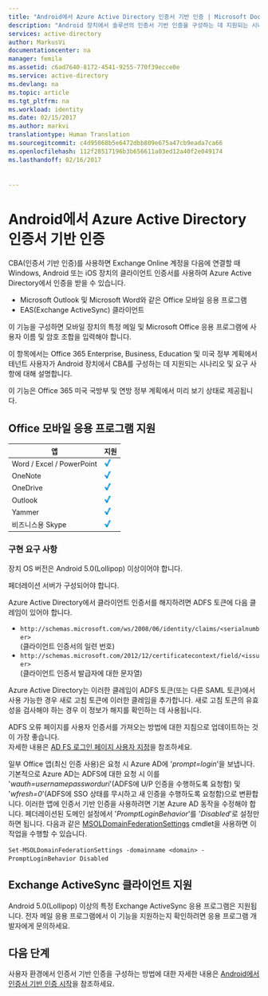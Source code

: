 ```yaml
---
title: "Android에서 Azure Active Directory 인증서 기반 인증 | Microsoft Docs"
description: "Android 장치에서 솔루션의 인증서 기반 인증을 구성하는 데 지원되는 시나리오 및 요구 사항에 대한 자세한 정보"
services: active-directory
author: MarkusVi
documentationcenter: na
manager: femila
ms.assetid: c6ad7640-8172-4541-9255-770f39ecce0e
ms.service: active-directory
ms.devlang: na
ms.topic: article
ms.tgt_pltfrm: na
ms.workload: identity
ms.date: 02/15/2017
ms.author: markvi
translationtype: Human Translation
ms.sourcegitcommit: c4d95068b5e6472dbb809e675a47cb9eada7ca66
ms.openlocfilehash: 112f28517196b3b656611a03ed12a40f2e049174
ms.lasthandoff: 02/16/2017


---
```

# <a name="azure-active-directory-certificate-based-authentication-on-android"></a>Android에서 Azure Active Directory 인증서 기반 인증


CBA(인증서 기반 인증)를 사용하면 Exchange Online 계정을 다음에 연결할 때 Windows, Android 또는 iOS 장치의 클라이언트 인증서를 사용하여 Azure Active Directory에서 인증을 받을 수 있습니다. 

* Microsoft Outlook 및 Microsoft Word와 같은 Office 모바일 응용 프로그램   
* EAS(Exchange ActiveSync) 클라이언트 

이 기능을 구성하면 모바일 장치의 특정 메일 및 Microsoft Office 응용 프로그램에 사용자 이름 및 암호 조합을 입력해야 합니다. 

이 항목에서는 Office 365 Enterprise, Business, Education 및 미국 정부 계획에서 테넌트 사용자가 Android 장치에서 CBA를 구성하는 데 지원되는 시나리오 및 요구 사항에 대해 설명합니다. 

이 기능은 Office 365 미국 국방부 및 연방 정부 계획에서 미리 보기 상태로 제공됩니다.


## <a name="office-mobile-applications-support"></a>Office 모바일 응용 프로그램 지원
| 앱 | 지원 |
| --- | --- |
| Word / Excel / PowerPoint |![확인][1] |
| OneNote |![확인][1] |
| OneDrive |![확인][1] |
| Outlook |![확인][1] |
| Yammer |![확인][1] |
| 비즈니스용 Skype |![확인][1] |

### <a name="implementation-requirements"></a>구현 요구 사항

장치 OS 버전은 Android 5.0(Lollipop) 이상이어야 합니다. 

페더레이션 서버가 구성되어야 합니다.  

Azure Active Directory에서 클라이언트 인증서를 해지하려면 ADFS 토큰에 다음 클레임이 있어야 합니다.  

* `http://schemas.microsoft.com/ws/2008/06/identity/claims/<serialnumber>`  
  (클라이언트 인증서의 일련 번호) 
* `http://schemas.microsoft.com/2012/12/certificatecontext/field/<issuer>`  
  (클라이언트 인증서 발급자에 대한 문자열) 

Azure Active Directory는 이러한 클레임이 ADFS 토큰(또는 다른 SAML 토큰)에서 사용 가능한 경우 새로 고침 토큰에 이러한 클레임을 추가합니다. 새로 고침 토큰의 유효성을 검사해야 하는 경우 이 정보가 해지를 확인하는 데 사용됩니다. 

ADFS 오류 페이지를 사용자 인증서를 가져오는 방법에 대한 지침으로 업데이트하는 것이 가장 좋습니다.  
자세한 내용은 [AD FS 로그인 페이지 사용자 지정](https://technet.microsoft.com/library/dn280950.aspx)을 참조하세요.  

일부 Office 앱(최신 인증 사용)은 요청 시 Azure AD에 '*prompt=login*'을 보냅니다. 기본적으로 Azure AD는 ADFS에 대한 요청 시 이를 '*wauth=usernamepassworduri*'(ADFS에 U/P 인증을 수행하도록 요청함) 및 '*wfresh=0*'(ADFS에 SSO 상태를 무시하고 새 인증을 수행하도록 요청함)으로 변환합니다. 이러한 앱에 인증서 기반 인증을 사용하려면 기본 Azure AD 동작을 수정해야 합니다. 페더레이션된 도메인 설정에서 '*PromptLoginBehavior*'를 '*Disabled*'로 설정만 하면 됩니다. 다음과 같은 [MSOLDomainFederationSettings](https://docs.microsoft.com/en-us/powershell/msonline/v1/set-msoldomainfederationsettings) cmdlet을 사용하면 이 작업을 수행할 수 있습니다.

`Set-MSOLDomainFederationSettings -domainname <domain> -PromptLoginBehavior Disabled`



## <a name="exchange-activesync-clients-support"></a>Exchange ActiveSync 클라이언트 지원
Android 5.0(Lollipop) 이상의 특정 Exchange ActiveSync 응용 프로그램은 지원됩니다. 전자 메일 응용 프로그램에서 이 기능을 지원하는지 확인하려면 응용 프로그램 개발자에게 문의하세요. 


## <a name="next-steps"></a>다음 단계

사용자 환경에서 인증서 기반 인증을 구성하는 방법에 대한 자세한 내용은 [Android에서 인증서 기반 인증 시작](active-directory-certificate-based-authentication-get-started.md)을 참조하세요.

<!--Image references-->
[1]: ./media/active-directory-certificate-based-authentication-android/ic195031.png

